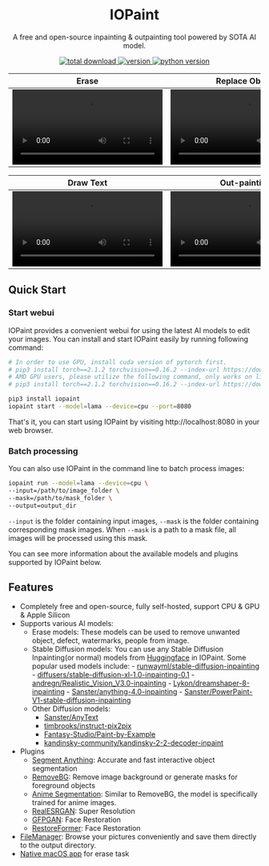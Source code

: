<h1 align="center">IOPaint</h1>
<p align="center">A free and open-source inpainting & outpainting tool powered by SOTA AI model.</p>

<p align="center">
  <a href="https://github.com/Sanster/IOPaint">
    <img alt="total download" src="https://pepy.tech/badge/iopaint" />
  </a>
  <a href="https://pypi.org/project/iopaint">
    <img alt="version" src="https://img.shields.io/pypi/v/iopaint" />
  </a>
  <a href="">
    <img alt="python version" src="https://img.shields.io/pypi/pyversions/iopaint" />
  </a>
</p>

|Erase|Replace Object|
|-----|----|
|<video src="https://github.com/Sanster/IOPaint/assets/3998421/264bc27c-0abd-4d8b-bb1e-0078ab264c4a">  | <video src="https://github.com/Sanster/IOPaint/assets/3998421/1de5c288-e0e1-4f32-926d-796df0655846">|

|Draw Text|Out-painting|
|---------|-----------|
|<video src="https://github.com/Sanster/IOPaint/assets/3998421/ffd4eda4-f7d4-4693-93d8-d2cd5aa7c6d6">|<video src="https://github.com/Sanster/IOPaint/assets/3998421/c4af8aef-8c29-49e0-96eb-0aae2f768da2">|

## Quick Start

### Start webui

IOPaint provides a convenient webui for using the latest AI models to edit your images.
You can install and start IOPaint easily by running following command:

```bash
# In order to use GPU, install cuda version of pytorch first.
# pip3 install torch==2.1.2 torchvision==0.16.2 --index-url https://download.pytorch.org/whl/cu118
# AMD GPU users, please utilize the following command, only works on linux, as pytorch is not yet supported on Windows with ROCm.
# pip3 install torch==2.1.2 torchvision==0.16.2 --index-url https://download.pytorch.org/whl/rocm5.6

pip3 install iopaint
iopaint start --model=lama --device=cpu --port=8080
```

That's it, you can start using IOPaint by visiting http://localhost:8080 in your web browser.

### Batch processing

You can also use IOPaint in the command line to batch process images:

```bash
iopaint run --model=lama --device=cpu \
--input=/path/to/image_folder \
--mask=/path/to/mask_folder \
--output=output_dir
```

`--input` is the folder containing input images, `--mask` is the folder containing corresponding mask images.
When `--mask` is a path to a mask file, all images will be processed using this mask.

You can see more information about the available models and plugins supported by IOPaint below.

## Features

- Completely free and open-source, fully self-hosted, support CPU & GPU & Apple Silicon
- Supports various AI models:
  - Erase models: These models can be used to remove unwanted object, defect, watermarks, people from image.
  - Stable Diffusion models: You can use any Stable Diffusion Inpainting(or normal) models from [Huggingface](https://huggingface.co/models?other=stable-diffusion) in IOPaint.
    Some popular used models include: - [runwayml/stable-diffusion-inpainting](https://huggingface.co/runwayml/stable-diffusion-inpainting) - [diffusers/stable-diffusion-xl-1.0-inpainting-0.1](https://huggingface.co/diffusers/stable-diffusion-xl-1.0-inpainting-0.1) - [andregn/Realistic_Vision_V3.0-inpainting](https://huggingface.co/andregn/Realistic_Vision_V3.0-inpainting) - [Lykon/dreamshaper-8-inpainting](https://huggingface.co/Lykon/dreamshaper-8-inpainting) - [Sanster/anything-4.0-inpainting](https://huggingface.co/Sanster/anything-4.0-inpainting) - [Sanster/PowerPaint-V1-stable-diffusion-inpainting](https://huggingface.co/Sanster/PowerPaint-V1-stable-diffusion-inpainting)
  - Other Diffusion models:
    - [Sanster/AnyText](https://huggingface.co/Sanster/AnyText)
    - [timbrooks/instruct-pix2pix](https://huggingface.co/timbrooks/instruct-pix2pix)
    - [Fantasy-Studio/Paint-by-Example](https://huggingface.co/Fantasy-Studio/Paint-by-Example)
    - [kandinsky-community/kandinsky-2-2-decoder-inpaint](https://huggingface.co/kandinsky-community/kandinsky-2-2-decoder-inpaint)
- Plugins
  - [Segment Anything](https://iopaint.com/plugins/interactive_seg): Accurate and fast interactive object segmentation
  - [RemoveBG](https://iopaint.com/plugins/rembg): Remove image background or generate masks for foreground objects
  - [Anime Segmentation](https://iopaint.com/plugins/anime_seg): Similar to RemoveBG, the model is specifically trained for anime images.
  - [RealESRGAN](https://iopaint.com/plugins/RealESRGAN): Super Resolution
  - [GFPGAN](https://iopaint.com/plugins/GFPGAN): Face Restoration
  - [RestoreFormer](https://iopaint.com/plugins/RestoreFormer): Face Restoration
- [FileManager](https://iopaint.com/features/file_manager): Browse your pictures conveniently and save them directly to the output directory.
- [Native macOS app](https://opticlean.io/) for erase task
